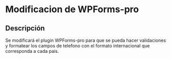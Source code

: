 # Modificacion de WPForms-pro
## Descripción

Se modificará el plugin WPForms-pro para que se pueda hacer validaciones y formatear los campos de telefono con el formato internacional que corresponda a cada país.

